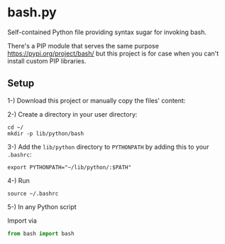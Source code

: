 # bash.py

Self-contained Python file providing syntax sugar for invoking bash. 

There's a PIP module that serves the same purpose https://pypi.org/project/bash/ but this project is for case when you can't install custom PIP libraries.

## Setup

1-) Download this project or manually copy the files' content:


2-) Create a directory in your user directory:

```
cd ~/
mkdir -p lib/python/bash
```

3-) Add the `lib/python` directory to `PYTHONPATH` by adding this to your `.bashrc`:

```
export PYTHONPATH="~/lib/python/:$PATH"
```

4-) Run

```
source ~/.bashrc
```

5-) In any Python script

Import via

```python
from bash import bash
```
